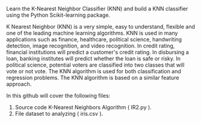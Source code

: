 Learn the K-Nearest Neighbor Classifier (KNN) and build a KNN classifier using the Python Scikit-learning package.


K Nearest Neighbor (KNN) is a very simple, easy to understand, flexible and one of the leading machine learning algorithms. KNN is used in many applications such as finance, healthcare, political science, handwriting detection, image recognition, and video recognition. In credit rating, financial institutions will predict a customer's credit rating. In disbursing a loan, banking institutes will predict whether the loan is safe or risky. In political science, potential voters are classified into two classes that will vote or not vote. The KNN algorithm is used for both classification and regression problems. The KNN algorithm is based on a similar feature approach.

In this github will cover the following files:
1. Source code K-Nearest Neighbors Algorithm ( IR2.py ).
2. File dataset to analyzing ( iris.csv ).
